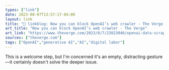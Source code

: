 ```yaml
---
types: ["link"]
date: 2023-08-07T13:57:17-04:00
layout: link
title: "🔗 linkblog: Now you can block OpenAI’s web crawler - The Verge'"
art_title: "Now you can block OpenAI’s web crawler - The Verge"
art_link: "https://www.theverge.com/2023/8/7/23823046/openai-data-scrape-block-ai"
sources: ["theverge.com"]
tags: ["OpenAI","generative AI","AI","digital labor"]
---
```

This is a welcome step, but I'm concerned it's an empty, distracting gesture—it certainly doesn't solve the deeper issue.  
 
